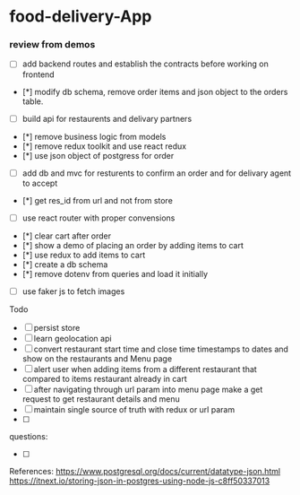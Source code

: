 # food-delivery-App

### review from demos

- [ ] add backend routes and establish the contracts before working on frontend
- [*] modify db schema, remove order items and json object to the orders table.
- [ ] build api for restaurents and delivary partners
- [*] remove business logic from models
- [*] remove redux toolkit and use react redux
- [*] use json object of postgress for order
- [ ] add db and mvc for resturents to confirm an order and for delivary agent to accept
- [*] get res_id from url and not from store
- [ ] use react router with proper convensions
- [*] clear cart after order
- [*] show a demo of placing an order by adding items to cart
- [*] use redux to add items to cart
- [*] create a db schema
- [*] remove dotenv from queries and load it initially
- [ ] use faker js to fetch images

Todo

- [ ] persist store
- [ ] learn geolocation api
- [ ] convert restaurant start time and close time timestamps to dates and show on the restaurants and Menu page
- [ ] alert user when adding items from a different restaurant that compared to items restaurant already in cart
- [ ] after navigating through url param into menu page make a get request to get restaurant details and menu
- [ ] maintain single source of truth with redux or url param
- [ ]

questions:

- [ ]

References:
https://www.postgresql.org/docs/current/datatype-json.html
https://itnext.io/storing-json-in-postgres-using-node-js-c8ff50337013
